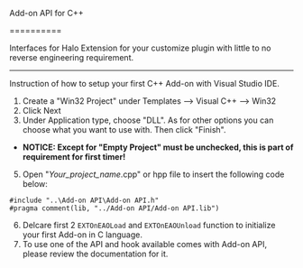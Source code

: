 Add-on API for C++

==========

Interfaces for Halo Extension for your customize plugin with little to no reverse engineering requirement.

---

Instruction of how to setup your first C++ Add-on with Visual Studio IDE.

1. Create a "Win32 Project" under Templates --> Visual C++ --> Win32
2. Click Next
3. Under Application type, choose "DLL". As for other options you can choose what you want to use with. Then click "Finish".
  * **NOTICE: Except for "Empty Project" must be unchecked, this is part of requirement for first timer!**
5. Open "_Your_project_name_.cpp" or hpp file to insert the following code below:
  ```
#include "..\Add-on API\Add-on API.h"
#pragma comment(lib, "../Add-on API/Add-on API.lib")
```

6. Delcare first 2 `EXTOnEAOLoad` and `EXTOnEAOUnload` function to initialize your first Add-on in C language.
7. To use one of the API and hook available comes with Add-on API, please review the documentation for it.
